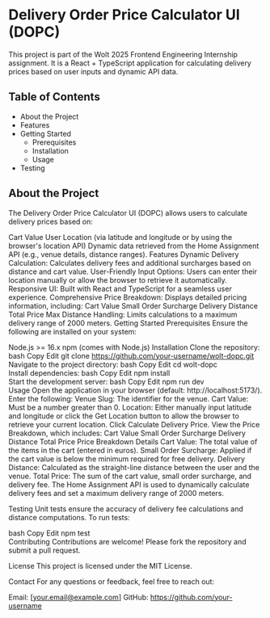 # Delivery Order Price Calculator UI (DOPC)

This project is part of the Wolt 2025 Frontend Engineering Internship assignment. It is a React + TypeScript application for calculating delivery prices based on user inputs and dynamic API data.

## Table of Contents

 * About the Project
 * Features
 * Getting Started
   - Prerequisites
   - Installation
   - Usage
 * Testing
 
## About the Project
The Delivery Order Price Calculator UI (DOPC) allows users to calculate delivery prices based on:

Cart Value
User Location (via latitude and longitude or by using the browser's location API)
Dynamic data retrieved from the Home Assignment API (e.g., venue details, distance ranges).
Features
Dynamic Delivery Calculation: Calculates delivery fees and additional surcharges based on distance and cart value.
User-Friendly Input Options: Users can enter their location manually or allow the browser to retrieve it automatically.
Responsive UI: Built with React and TypeScript for a seamless user experience.
Comprehensive Price Breakdown: Displays detailed pricing information, including:
Cart Value
Small Order Surcharge
Delivery Distance
Total Price
Max Distance Handling: Limits calculations to a maximum delivery range of 2000 meters.
Getting Started
Prerequisites
Ensure the following are installed on your system:

Node.js >= 16.x
npm (comes with Node.js)
Installation
Clone the repository:
bash
Copy
Edit
git clone https://github.com/your-username/wolt-dopc.git  
Navigate to the project directory:
bash
Copy
Edit
cd wolt-dopc  
Install dependencies:
bash
Copy
Edit
npm install  
Start the development server:
bash
Copy
Edit
npm run dev  
Usage
Open the application in your browser (default: http://localhost:5173/).
Enter the following:
Venue Slug: The identifier for the venue.
Cart Value: Must be a number greater than 0.
Location: Either manually input latitude and longitude or click the Get Location button to allow the browser to retrieve your current location.
Click Calculate Delivery Price.
View the Price Breakdown, which includes:
Cart Value
Small Order Surcharge
Delivery Distance
Total Price
Price Breakdown Details
Cart Value: The total value of the items in the cart (entered in euros).
Small Order Surcharge: Applied if the cart value is below the minimum required for free delivery.
Delivery Distance: Calculated as the straight-line distance between the user and the venue.
Total Price: The sum of the cart value, small order surcharge, and delivery fee.
The Home Assignment API is used to dynamically calculate delivery fees and set a maximum delivery range of 2000 meters.

Testing
Unit tests ensure the accuracy of delivery fee calculations and distance computations. To run tests:

bash
Copy
Edit
npm test  
Contributing
Contributions are welcome! Please fork the repository and submit a pull request.

License
This project is licensed under the MIT License.

Contact
For any questions or feedback, feel free to reach out:

Email: [your.email@example.com]
GitHub: https://github.com/your-username
